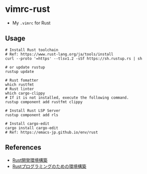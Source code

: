 # vimrc-rust
- My `.vimrc` for Rust

## Usage
```shell
# Install Rust toolchain
# Ref: https://www.rust-lang.org/ja/tools/install
curl --proto '=https' --tlsv1.2 -sSf https://sh.rustup.rs | sh

# or update rustup
rustup update

# Rust fomatter
which rustfmt
# Rust linter
which cargo-clippy
# If it is not installed, execute the following command.
rustup component add rustfmt clippy

# Install Rust LSP Server
rustup component add rls

# Install cargo-edit
cargo install cargo-edit
# Ref: https://emacs-jp.github.io/env/rust
```

## References
- [Rust開発環境構築](https://zenn.dev/m3y/articles/df5a52452cfdbe7cd5eb)
- [Rustプログラミングのための環境構築](https://emacs-jp.github.io/env/rust)
